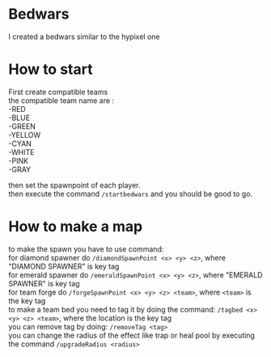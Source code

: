 # Bedwars
 I created a bedwars similar to the hypixel one

# How to start
 First create compatible teams <br>
the compatible team name are : <br>
    -RED <br>
    -BLUE <br>
    -GREEN <br>
    -YELLOW <br>
    -CYAN <br>
    -WHITE <br>
    -PINK <br>
    -GRAY <br>

then set the spawnpoint of each player. <br>
then execute the command `/startbedwars` and you should be good to go.

# How to make a map
 to make the spawn you have to use command: <br>
    for diamond spawner do `/diamondSpawnPoint <x> <y> <z>`, where "DIAMOND SPAWNER" is key tag <br>
    for emerald spawner do `/emeraldSpawnPoint <x> <y> <z>`, where "EMERALD SPAWNER" is key tag <br>
    for team forge do `/forgeSpawnPoint <x> <y> <z> <team>`, where `<team>` is the key tag <br>
to make a team bed you need to tag it by doing the command: `/tagbed <x> <y> <z> <team>`, where the location is the key tag <br>
you can remove tag by doing: `/removeTag <tag>` <br>
you can change the radius of the effect like trap or heal pool by executing the command `/upgradeRadius <radius>` <br>
